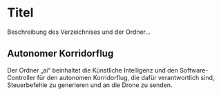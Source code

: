 # Titel
Beschreibung des Verzeichnises und der Ordner...
## Autonomer Korridorflug
Der Ordner „ai“ beinhaltet die Künstliche Intelligenz und den Software-Controller für den autonomen Korridorflug, die dafür verantwortlich sind, Steuerbefehle zu generieren und an die Drone zu senden.
